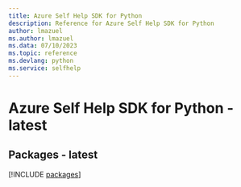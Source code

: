 ```yaml
---
title: Azure Self Help SDK for Python
description: Reference for Azure Self Help SDK for Python
author: lmazuel
ms.author: lmazuel
ms.data: 07/10/2023
ms.topic: reference
ms.devlang: python
ms.service: selfhelp
---
```

# Azure Self Help SDK for Python - latest
## Packages - latest
[!INCLUDE [packages](self-help-index.md)]